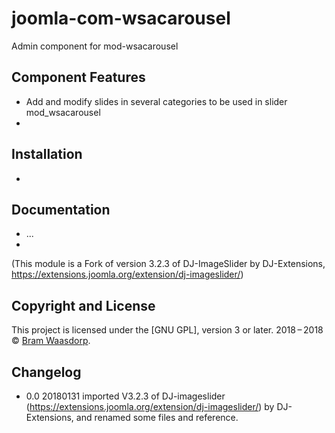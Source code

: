 # joomla-com-wsacarousel
Admin component for mod-wsacarousel 

## Component Features
* Add and modify slides in several categories to be used in slider mod_wsacarousel
*

## Installation
* 

## Documentation
* ...
*


(This module is a Fork of version 3.2.3 of DJ-ImageSlider by DJ-Extensions,
https://extensions.joomla.org/extension/dj-imageslider/)



## Copyright and License

This project is licensed under the [GNU GPL], version 3 or later.
2018&thinsp;&ndash;&thinsp;2018 &copy; [Bram Waasdorp](http://www.waasdorpsoekhan.nl).

## Changelog

* 0.0 20180131 imported V3.2.3 of DJ-imageslider (https://extensions.joomla.org/extension/dj-imageslider/) by DJ-Extensions,
and renamed some files and reference.


